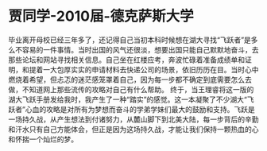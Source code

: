 # 贾同学-2010届-德克萨斯大学

&#x20;   毕业离开母校已经三年多了，还记得自己当初本科时候想在湖大寻找“飞跃者”是多么不容易的一件事情。当时出国的风气还很淡，想要出国只能自己默默地奋斗，去那些论坛和网站寻找相关信息。自己坐在红楼应考，奔波忙碌着准备成绩单和证明，和提着一大包厚实实的申请材料去快递公司的场景，依旧历历在目。当时心中燃烧着希望，但忐忑的迷茫感笼罩着自己，因为每一步都不确定到底需要怎么去做，不知道网上那些流传的攻略对自己有什么帮助。 终于，当王理睿将这一版的湖大飞跃手册发给我时，我产生了一种“踏实”的感觉。这一本凝聚了不少湖大“飞跃者”心血的攻略是对所有为梦想而奋斗的学弟学妹们最大的鼓励和支持。飞跃是一场持久战，从产生想法到付诸努力，从麓山脚下到北美大陆，每一步背后的辛勤和汗水只有自己方能体会，但正是因为这场持久战，才能让我们保持一颗热血的心和怀揣一个灿烂的梦。

